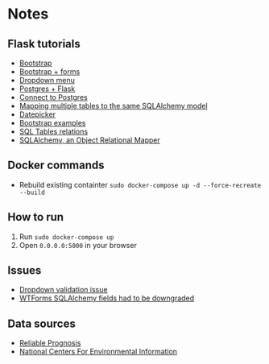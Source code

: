 # Notes

## Flask tutorials
+ [Bootstrap](https://www.youtube.com/watch?v=PE9ZGniSDW8)
+ [Bootstrap + forms](https://www.youtube.com/watch?v=S7ZLiUabaEo)
+ [Dropdown menu](https://www.youtube.com/watch?v=b9W2ul2VRRc)
+ [Postgres + Flask](https://blog.theodo.fr/2017/03/developping-a-flask-web-app-with-a-postresql-database-making-all-the-possible-errors/)
+ [Connect to Postgres](https://vsupalov.com/flask-sqlalchemy-postgres/)
+ [Mapping multiple tables to the same SQLAlchemy model](https://stackoverflow.com/questions/25451335/sqlalchemy-using-the-same-model-with-multiple-tables)
+ [Datepicker](https://www.youtube.com/watch?v=il9hh5Ysw9o)
+ [Bootstrap examples](https://pythonhosted.org/Flask-Bootstrap/basic-usage.html#examples)
+ [SQL Tables relations](https://www.youtube.com/watch?v=jyklg0cTN3M)
+ [SQLAlchemy, an Object Relational Mapper](https://www.youtube.com/watch?v=Tu4vRU4lt6k)

## Docker commands
+ Rebuild existing containter
    ``` sudo docker-compose up -d --force-recreate --build ```

## How to run
1. Run ```sudo docker-compose up```
2. Open ```0.0.0.0:5000``` in your browser

## Issues

+ [Dropdown validation issue](https://stackoverflow.com/questions/46036966/flask-wtform-validation-failing-for-selectfield-why)
+ [WTForms SQLAlchemy fields had to be downgraded](https://stackoverflow.com/questions/48390207/sql-alchemy-valueerror-too-many-values-to-unpack)

## Data sources
+ [Reliable Prognosis](https://rp5.ru/Weather_archive_in_Alexandria_(airport))
+ [National Centers For Environmental Information](https://www.ncdc.noaa.gov/cdo-web/search)